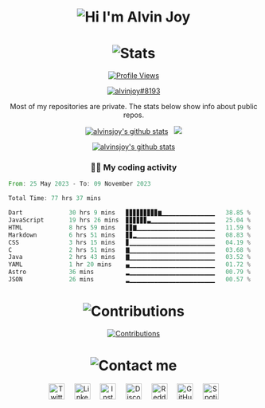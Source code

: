<h1 align="center">
  <img alt="Hi I'm Alvin Joy" title="Hi" src="http://readme-typing-svg.herokuapp.com?color=%2335CD75&size=30&lines=Hi%2C+I'm+Alvin+Joy&center=true">
</h1>
<h1 align="center">
  <img alt="Stats" title="Stats" src="https://readme-typing-svg.herokuapp.com/?color=%8A51CD&lines=📊+Stats&center=true&width=380&height=45">
</h1>
<p align="center">
  <a href="https://github.com/alvinsjoy">
    <img alt="Profile Views" title="Profile Views" src="https://visitcount.itsvg.in/api?id=alvinsjoy&label=Profile%20Views&icon=2&pretty=true" />
  </a>
</p>
<p align="center">
  <a href="https://discord.com/users/825382504353234954">
    <img align="center" src="https://discord.c99.nl/widget/theme-4/825382504353234954.png" alt="alvinjoy#8193" title="alvinjoy#8193" />
  </a>
</p>

<p align="center">
  Most of my repositories are private. The stats below show info about public repos.
</p>

<p align="center">
  <a href="https://github.com/alvinsjoy">
    <img src="https://github-readme-stats.vercel.app/api?username=alvinsjoy&show_icons=true&include_all_commits=true&count_private=true&theme=tokyonight&hide_border=true" alt="alvinsjoy's github stats" /></a>&nbsp;&nbsp;
  <a href="https://github.com/alvinsjoy">
    <img src="https://github-readme-stats.vercel.app/api/top-langs/?username=alvinsjoy&layout=compact&theme=tokyonight&hide_border=true&langs_count=8&count_private=true&show_icons=true" />
  </a>
</p>
<p align="center">
  <a href="https://github.com/alvinsjoy">
    <img src="https://github-profile-trophy.vercel.app/?username=alvinsjoy&theme=tokyonight&no-frame=true" alt="alvinsjoy's github stats" />
  </a>
</p>
<h3 align="center">
  👨‍💻 My coding activity
</h3>

<!--START_SECTION:waka-->

```rust
From: 25 May 2023 - To: 09 November 2023

Total Time: 77 hrs 37 mins

Dart             30 hrs 9 mins   ▊▊▊▊▊▊▊▊▊▆▁▁▁▁▁▁▁▁▁▁▁▁▁▁▁   38.85 %
JavaScript       19 hrs 26 mins  ▊▊▊▊▊▊▃▁▁▁▁▁▁▁▁▁▁▁▁▁▁▁▁▁▁   25.04 %
HTML             8 hrs 59 mins   ▊▊▇▁▁▁▁▁▁▁▁▁▁▁▁▁▁▁▁▁▁▁▁▁▁   11.59 %
Markdown         6 hrs 51 mins   ▊▊▂▁▁▁▁▁▁▁▁▁▁▁▁▁▁▁▁▁▁▁▁▁▁   08.83 %
CSS              3 hrs 15 mins   ▊▁▁▁▁▁▁▁▁▁▁▁▁▁▁▁▁▁▁▁▁▁▁▁▁   04.19 %
C                2 hrs 51 mins   ▇▁▁▁▁▁▁▁▁▁▁▁▁▁▁▁▁▁▁▁▁▁▁▁▁   03.68 %
Java             2 hrs 43 mins   ▇▁▁▁▁▁▁▁▁▁▁▁▁▁▁▁▁▁▁▁▁▁▁▁▁   03.52 %
YAML             1 hr 20 mins    ▄▁▁▁▁▁▁▁▁▁▁▁▁▁▁▁▁▁▁▁▁▁▁▁▁   01.72 %
Astro            36 mins         ▂▁▁▁▁▁▁▁▁▁▁▁▁▁▁▁▁▁▁▁▁▁▁▁▁   00.79 %
JSON             26 mins         ▂▁▁▁▁▁▁▁▁▁▁▁▁▁▁▁▁▁▁▁▁▁▁▁▁   00.57 %
```

<!--END_SECTION:waka-->
<h1 align="center">
  <img alt="Contributions" title="Contributions" src="https://readme-typing-svg.herokuapp.com/?color=F77171FF&lines=📝+GitHub+Contributions&center=true&width=380&height=45">
</h1>
<p align="center">
  <a href="https://github.com/alvinsjoy">
    <img alt="Contributions" title="Contributions" src="https://github-readme-activity-graph.vercel.app/graph?username=alvinsjoy&bg_color=000000&color=ffc7e5&line=b03074&point=bc8f8f&area=true&hide_border=true">
  </a>
</p>
<h1 align="center">
  <img alt="Contact me" title="Contact" src="https://readme-typing-svg.herokuapp.com/?color=%23F7B049&lines=🤙+Contact+me&center=true&width=380&height=45">
</h1>
<p align="center">
  <a href="https://twitter.com/_alvinjoy_" target="_blank"><img alt="Twitter" title="Twitter" height="32" width="32" src="https://svgshare.com/i/sp1.svg"/></a>&nbsp;&nbsp;&nbsp;&nbsp;
  <a href="https://www.linkedin.com/in/alvinsjoy" target="_blank"><img alt="LinkedIn" title="LinkedIn" height="32" width="32" src="https://svgshare.com/i/spE.svg"/></a>&nbsp;&nbsp;&nbsp;&nbsp;
  <a href="https://instagram.com/_alvinjoy_" target="_blank"><img alt="Instagram" title="Instagram" height="32" width="32" src="https://svgshare.com/i/sph.svg"/></a>&nbsp;&nbsp;&nbsp;&nbsp;
  <a href="https://discord.com/users/825382504353234954" target="_blank"><img alt="Discord" title="Discord" height="32" width="32" src="https://svgshare.com/i/soe.svg"/></a>&nbsp;&nbsp;&nbsp;&nbsp;
  <a href="https://reddit.com/u/alvinjoy" target="_blank"><img alt="Reddit" title="Reddit" height="32" width="32" src="https://svgshare.com/i/so8.svg"/></a>&nbsp;&nbsp;&nbsp;&nbsp;
  <a href="https://github.com/alvinsjoy" target="_blank"><img alt="GitHub" title="GitHub" height="32" width="32" src="https://i.imgur.com/KgmH1Y0.png"/></a>&nbsp;&nbsp;&nbsp;&nbsp;
  <a href="https://open.spotify.com/user/lwsg3h1l2wm80gp22bfiv1npi" target="_blank"><img alt="Spotify" title="Spotify" height="32" width="32" src="https://svgshare.com/i/sqF.svg"/></a>
</p>
